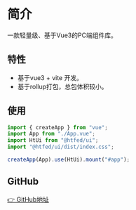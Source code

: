 # 简介

一款轻量级、基于Vue3的PC端组件库。

## 特性

- 基于vue3 + vite 开发。
- 基于rollup打包，总包体积较小。

## 使用

```Javascript
import { createApp } from "vue";
import App from "./App.vue";
import HtUi from "@htfed/ui";
import "@htfed/ui/dist/index.css";

createApp(App).use(HtUi).mount("#app");
```

## GitHub

[👉 GitHub地址](git+https://github.com/rainnaZR/vite-ui.git) 